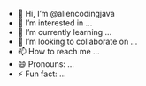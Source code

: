 - 👋 Hi, I’m @aliencodingjava
- 👀 I’m interested in ...
- 🌱 I’m currently learning ...
- 💞️ I’m looking to collaborate on ...
- 📫 How to reach me ...
- 😄 Pronouns: ...
- ⚡ Fun fact: ...

<!---
aliencodingjava/aliencodingjava is a ✨ special ✨ repository because its `README.md` (testing... sorry guys) appears on your GitHub profile.
You can click the Preview link to take a look at your changes.
--->
